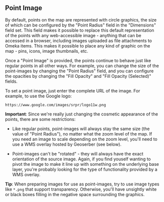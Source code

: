 ## Point Image

By default, points on the map are represented with circle graphics, the size of which can be configured by the "Point Radius" field in the "Dimensions" field set. This field makes it possible to replace this default representation of the points with any web-accessible image - anything that can be accessed in a browser, including images uploaded as file attachments to Omeka items. This makes it possible to place any kind of graphic on the map - pins, icons, image thumbnails, etc.

Once a "Point Image" is provided, the points continue to behave just like regular points in all other ways. For example, you can change the size of the point-images by changing the "Point Radius" field, and you can configure the opacities by changing the "Fill Opacity" and "Fill Opacity (Selected)" fields. 

To set a point image, just enter the complete URL of the image. For example, to use the Google logo:

`https://www.google.com/images/srpr/logo11w.png`

**Important**: Since we're really just changing the cosmetic appearance of the points, there are some restrictions:

  - Like regular points, point-images will always stay the same size (the value of "Point Radius"), no matter what the zoom level of the map. If you need an image to scale depending on the zoom level, you'll need to use a WMS overlay hosted by Geoserber (see below).

  - Point-images can't be "rotated" - they will always have the exact orientation of the source image. Again, if you find youself wanting to pivot the image to make it line up with something on the underlying base layer, you're probably looking for the type of functionality provided by a WMS overlay.

**Tip**: When preparing images for use as point-images, try to use image types like `*.png` that support transparency. Otherwise, you'll have unsightly white or black boxes filling in the negative space surrounding the graphics.
